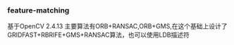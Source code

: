 ### feature-matching
基于OpenCV 2.4.13 主要算法有ORB+RANSAC,ORB+GMS,在这个基础上设计了GRIDFAST+RBRIFE+GMS+RANSAC算法，也可以使用LDB描述符

